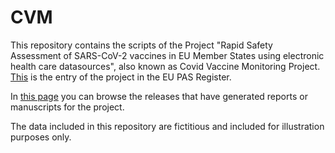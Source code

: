 # CVM

This repository contains the scripts of the Project "Rapid Safety Assessment of SARS-CoV-2 vaccines in EU Member States using electronic health care datasources", also known as Covid Vaccine Monitoring Project. [This](https://www.encepp.eu/encepp/viewResource.htm?id=106482) is the entry of the project in the EU PAS Register.

In [this page](https://github.com/VAC4EU/CVM/wiki/Covid-Readiness-Monitoring-final-scripts-repository) you can browse the releases that have generated reports or manuscripts for the project. 

The data included in this repository are fictitious and included for illustration purposes only. 

